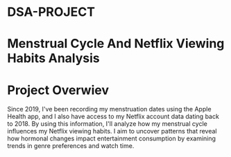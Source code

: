 # DSA-PROJECT
# Menstrual Cycle And Netflix Viewing Habits Analysis

# Project Overwiev 
Since 2019, I've been recording my menstruation dates using the Apple Health app, and I also have access to my Netflix account data dating back to 2018. By using this information, I'll analyze how my menstrual cycle influences my Netflix viewing habits. I aim to uncover patterns that reveal how hormonal changes impact entertainment consumption by examining trends in genre preferences and watch time. 

